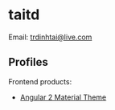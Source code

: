 # taitd

Email: trdinhtai@live.com


## Profiles

Frontend products:

* [Angular 2 Material Theme](https://taitdi.github.io/angular2-material-theme/)
